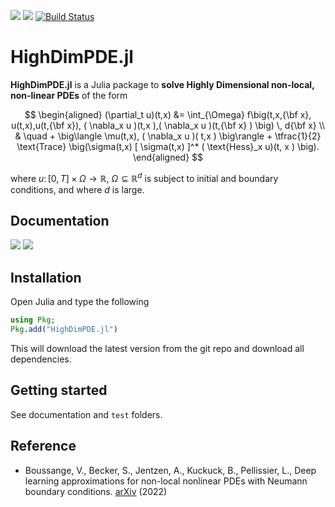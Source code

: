 [![](https://img.shields.io/badge/docs-stable-blue.svg)](https://highdimpde.sciml.ai/stable)
[![](https://img.shields.io/badge/docs-dev-blue.svg)](https://highdimpde.sciml.ai/dev)
[![Build Status](https://github.com/SciML/HighDimPDE.jl/workflows/CI/badge.svg)](https://github.com/SciML/HighDimPDE.jl/actions?query=workflow%3ACI)

# HighDimPDE.jl

**HighDimPDE.jl** is a Julia package to **solve Highly Dimensional non-local, non-linear PDEs** of the form


$$
\begin{aligned}
    (\partial_t u)(t,x) &= \int_{\Omega} f\big(t,x,{\bf x}, u(t,x),u(t,{\bf x}), ( \nabla_x u )(t,x ),( \nabla_x u )(t,{\bf x} ) \big) \, d{\bf x} \\
    & \quad + \big\langle \mu(t,x), ( \nabla_x u )( t,x ) \big\rangle + \tfrac{1}{2} \text{Trace} \big(\sigma(t,x) [ \sigma(t,x) ]^* ( \text{Hess}_x u)(t, x ) \big).
\end{aligned}
$$

where $u \colon [0,T] \times \Omega \to \mathbb{R}$, $\Omega\subseteq \mathbb{R}^{d}$ is subject to initial and boundary conditions, and where $d$ is large.

## Documentation
[![](https://img.shields.io/badge/docs-stable-blue.svg)](https://highdimpde.sciml.ai/stable)
[![](https://img.shields.io/badge/docs-dev-blue.svg)](https://highdimpde.sciml.ai/dev)

## Installation
Open Julia and type the following

```julia
using Pkg;
Pkg.add("HighDimPDE.jl")
```
This will download the latest version from the git repo and download all dependencies.

## Getting started
See documentation and `test` folders.

## Reference
- Boussange, V., Becker, S., Jentzen, A., Kuckuck, B., Pellissier, L., Deep learning approximations for non-local nonlinear PDEs with Neumann boundary conditions. [arXiv](https://arxiv.org/abs/2205.03672) (2022)
<!-- - Becker, S., Braunwarth, R., Hutzenthaler, M., Jentzen, A., von Wurstemberger, P., Numerical simulations for full history recursive multilevel Picard approximations for systems of high-dimensional partial differential equations. [arXiv](https://arxiv.org/abs/2005.10206) (2020)
- Beck, C., Becker, S., Cheridito, P., Jentzen, A., Neufeld, A., Deep splitting method for parabolic PDEs. [arXiv](https://arxiv.org/abs/1907.03452) (2019)
- Han, J., Jentzen, A., E, W., Solving high-dimensional partial differential equations using deep learning. [arXiv](https://arxiv.org/abs/1707.02568) (2018) -->

<!-- ## Acknowledgements
`HighDimPDE.jl` is inspired from Sebastian Becker's scripts in Python, TensorFlow and C++. Pr. Arnulf Jentzen largely contributed to the theoretical developments of the solver algorithms implemented. -->
